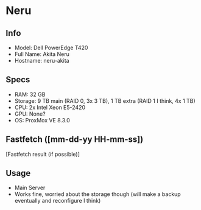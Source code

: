 # Neru
## Info
- Model: Dell PowerEdge T420
- Full Name: Akita Neru
- Hostname: neru-akita

## Specs
- RAM: 32 GB
- Storage: 9 TB main (RAID 0, 3x 3 TB), 1 TB extra (RAID 1 I think, 4x 1 TB)
- CPU: 2x Intel Xeon E5-2420
- GPU: None?
- OS: ProxMox VE 8.3.0

## Fastfetch ([mm-dd-yy HH-mm-ss])
[Fastfetch result (if possible)]

## Usage
- Main Server
- Works fine, worried about the storage though (will make a backup eventually and reconfigure I think)